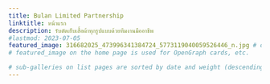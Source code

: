 ```yaml
---
title: Bulan Limited Partnership
linktitle: หน้าแรก
description: รับตัดเย็บเสื้อผ้าทุกรูปแบบด้วยทีมงานมืออาชีพ
#lastmod: 2023-07-05
featured_image: 316682025_473996341384724_5773119040059526446_n.jpg # default: first image in this directory
# featured_image on the home page is used for OpenGraph cards, etc.

# sub-galleries on list pages are sorted by date and weight (descending)
---
```

